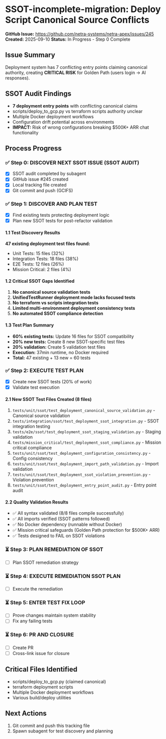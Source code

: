 # SSOT-incomplete-migration: Deploy Script Canonical Source Conflicts

**GitHub Issue:** https://github.com/netra-systems/netra-apex/issues/245
**Created:** 2025-09-10
**Status:** In Progress - Step 0 Complete

## Issue Summary
Deployment system has 7 conflicting entry points claiming canonical authority, creating **CRITICAL RISK** for Golden Path (users login → AI responses).

## SSOT Audit Findings
- **7 deployment entry points** with conflicting canonical claims
- scripts/deploy_to_gcp.py vs terraform scripts authority unclear
- Multiple Docker deployment workflows  
- Configuration drift potential across environments
- **IMPACT:** Risk of wrong configurations breaking $500K+ ARR chat functionality

## Process Progress

### ✅ Step 0: DISCOVER NEXT SSOT ISSUE (SSOT AUDIT)
- [x] SSOT audit completed by subagent
- [x] GitHub issue #245 created
- [x] Local tracking file created
- [x] Git commit and push (GCIFS)

### ✅ Step 1: DISCOVER AND PLAN TEST
- [x] Find existing tests protecting deployment logic
- [x] Plan new SSOT tests for post-refactor validation

#### 1.1 Test Discovery Results
**47 existing deployment test files found:**
- Unit Tests: 15 files (32%)
- Integration Tests: 18 files (38%) 
- E2E Tests: 12 files (26%)
- Mission Critical: 2 files (4%)

#### 1.2 Critical SSOT Gaps Identified
1. **No canonical source validation tests**
2. **UnifiedTestRunner deployment mode lacks focused tests**
3. **No terraform vs scripts integration tests**
4. **Limited multi-environment deployment consistency tests**
5. **No automated SSOT compliance detection**

#### 1.3 Test Plan Summary
- **60% existing tests:** Update 16 files for SSOT compatibility
- **20% new tests:** Create 8 new SSOT-specific test files
- **20% validation:** Create 5 validation test files
- **Execution:** 37min runtime, no Docker required
- **Total:** 47 existing + 13 new = 60 tests

### ✅ Step 2: EXECUTE TEST PLAN
- [x] Create new SSOT tests (20% of work)
- [x] Validate test execution

#### 2.1 New SSOT Test Files Created (8 files)
1. `tests/unit/ssot/test_deployment_canonical_source_validation.py` - Canonical source validation
2. `tests/integration/ssot/test_deployment_ssot_integration.py` - SSOT integration testing
3. `tests/e2e/ssot/test_deployment_ssot_staging_validation.py` - Staging validation
4. `tests/mission_critical/test_deployment_ssot_compliance.py` - Mission critical compliance
5. `tests/unit/ssot/test_deployment_configuration_consistency.py` - Config consistency
6. `tests/unit/ssot/test_deployment_import_path_validation.py` - Import validation
7. `tests/unit/ssot/test_deployment_ssot_violation_prevention.py` - Violation prevention
8. `tests/unit/ssot/test_deployment_entry_point_audit.py` - Entry point audit

#### 2.2 Quality Validation Results
- ✅ All syntax validated (8/8 files compile successfully)
- ✅ All imports verified (SSOT patterns followed)
- ✅ No Docker dependency (runnable without Docker)
- ✅ Mission critical safeguards (Golden Path protection for $500K+ ARR)
- ✅ Tests designed to FAIL on SSOT violations

### ⏳ Step 3: PLAN REMEDIATION OF SSOT
- [ ] Plan SSOT remediation strategy

### ⏳ Step 4: EXECUTE REMEDIATION SSOT PLAN
- [ ] Execute the remediation

### ⏳ Step 5: ENTER TEST FIX LOOP
- [ ] Prove changes maintain system stability
- [ ] Fix any failing tests

### ⏳ Step 6: PR AND CLOSURE
- [ ] Create PR
- [ ] Cross-link issue for closure

## Critical Files Identified
- scripts/deploy_to_gcp.py (claimed canonical)
- terraform deployment scripts
- Multiple Docker deployment workflows
- Various build/deploy utilities

## Next Actions
1. Git commit and push this tracking file
2. Spawn subagent for test discovery and planning